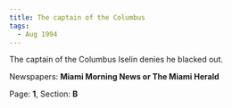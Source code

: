 ```yaml
---  
title: The captain of the Columbus  
tags:  
  - Aug 1994  
---  
```

  
The captain of the Columbus Iselin denies he blacked out.  
  
Newspapers: **Miami Morning News or The Miami Herald**  
  
Page: **1**, Section: **B** 
